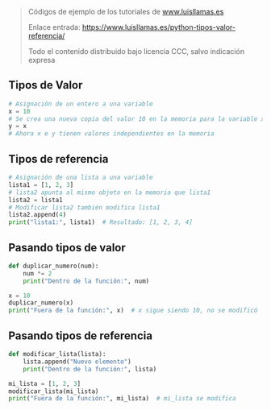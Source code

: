 > Códigos de ejemplo de los tutoriales de www.luisllamas.es
>
> Enlace entrada: https://www.luisllamas.es/python-tipos-valor-referencia/
>
> Todo el contenido distribuido bajo licencia CCC, salvo indicación expresa

## Tipos de Valor
```python
# Asignación de un entero a una variable
x = 10
# Se crea una nueva copia del valor 10 en la memoria para la variable x
y = x
# Ahora x e y tienen valores independientes en la memoria
```


## Tipos de referencia
```python
# Asignación de una lista a una variable
lista1 = [1, 2, 3]
# lista2 apunta al mismo objeto en la memoria que lista1
lista2 = lista1
# Modificar lista2 también modifica lista1
lista2.append(4)
print("lista1:", lista1)  # Resultado: [1, 2, 3, 4]
```


## Pasando tipos de valor
```python
def duplicar_numero(num):
    num *= 2
    print("Dentro de la función:", num)

x = 10
duplicar_numero(x)
print("Fuera de la función:", x)  # x sigue siendo 10, no se modificó
```


## Pasando tipos de referencia
```python
def modificar_lista(lista):
    lista.append("Nuevo elemento")
    print("Dentro de la función:", lista)

mi_lista = [1, 2, 3]
modificar_lista(mi_lista)
print("Fuera de la función:", mi_lista)  # mi_lista se modifica
```


